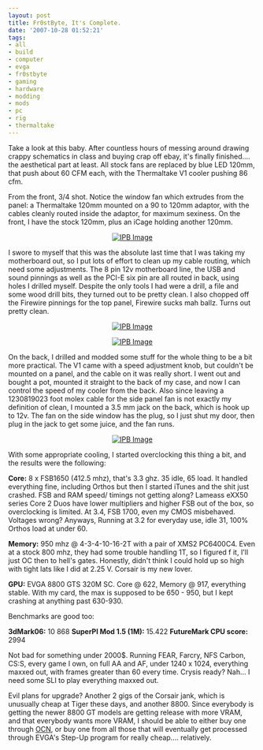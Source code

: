 ```yaml
---
layout: post
title: Fr0stByte, It's Complete.
date: '2007-10-28 01:52:21'
tags:
- all
- build
- computer
- evga
- fr0stbyte
- gaming
- hardware
- modding
- mods
- pc
- rig
- thermaltake
---
```


Take a look at this baby. After countless hours of messing around drawing crappy schematics in class and buying crap off ebay, it's finally finished.... the aesthetical part at least. All stock fans are replaced by blue LED 120mm, that push about 60 CFM each, with the Thermaltake V1 cooler pushing 86 cfm.

From the front, 3/4 shot. Notice the window fan which extrudes from the panel: a Thermaltake 120mm mounted on a 90 to 120mm adaptor, with the cables cleanly routed inside the adaptor, for maximum sexiness. On the front, I have the stock 120mm, plus an iCage holding another 120mm.
<p style="text-align:center;"><a href="http://www.flickr.com/photos/maximerousseau/1779791265/"><img src="http://farm3.static.flickr.com/2381/1779791265_d71bb63398.jpg?v=1193532984" alt="IPB Image" border="0" /></a></p>
I swore to myself that this was the absolute last time that I was taking my motherboard out, so I put lots of effort to clean up my cable routing, which need some adjustments. The 8 pin 12v motherboard line, the USB and sound pinnings as well as the PCI-E six pin are all routed in back, using holes I drilled myself. Despite the only tools I had were a drill, a file and some wood drill bits, they turned out to be pretty clean. I also chopped off the Firewire pinnings for the top panel, Firewire sucks mah ballz. Turns out pretty clean.
<p style="text-align:center;"><a href="http://www.flickr.com/photos/maximerousseau/1779777639/"><img src="http://farm3.static.flickr.com/2111/1779777639_6cc4300b8f.jpg?v=0" alt="IPB Image" border="0" /></a></p>
<p style="text-align:center;"><a href="http://www.flickr.com/photos/maximerousseau/1779658149/"><img src="http://farm3.static.flickr.com/2161/1779658149_8d6f876149.jpg?v=0" alt="IPB Image" border="0" /></a></p>
On the back, I drilled and modded some stuff for the whole thing to be a bit more practical. The V1 came with a speed adjustment knob, but couldn't be mounted on a panel, and the cable on it was really short. I went out and bought a pot, mounted it straight to the back of my case, and now I can control the speed of my cooler from the back. Also since leaving a 1230819023 foot molex cable for the side panel fan is not exactly my definition of clean, I mounted a 3.5 mm jack on the back, which is hook up to 12v. The fan on the side window has the plug, so I just shut my door, then plug in the jack to get some juice, and the fan runs.
<p style="text-align:center;"><a href="http://www.flickr.com/photos/maximerousseau/1780500778/"><img src="http://farm3.static.flickr.com/2199/1780500778_d28cc77f8b.jpg?v=1193521837" alt="IPB Image" border="0" /></a></p>
With some appropriate cooling, I started overclocking this thing a bit, and the results were the following:

<strong>Core:</strong> 8 x FSB1650 (412.5 mhz), that's 3.3 ghz. 35 idle, 65 load. It handled everything fine, including Orthos but then I started iTunes and the shit just crashed. FSB and RAM speed/ timings not getting along? Lameass eXX50 series Core 2 Duos have lower multipliers and higher FSB out of the box, so overclocking is limited. At 3.4, FSB 1700, even my CMOS misbehaved. Voltages wrong? Anyways, Running at 3.2 for everyday use, idle 31, 100% Orthos load at under 60.

<strong>Memory:</strong> 950 mhz @ 4-3-4-10-16-2T with a pair of XMS2 PC6400C4. Even at a stock 800 mhz, they had some trouble handling 1T, so I figured f it, I'll just OC then to hell's gates. Honestly, didn't think I could hold up so high with tight lats like I did at 2.25 V. Corsair is my new lover.

<strong>GPU:</strong> EVGA 8800 GTS 320M SC. Core @ 622, Memory @ 917, everything stable. With my card, the max is supposed to be 650 - 950, but I kept crashing at anything past 630-930.

Benchmarks are good too:

<strong>3dMark06:</strong> 10 868
<strong>SuperPI Mod 1.5 (1M):</strong> 15.422
<strong>FutureMark CPU score:</strong> 2994

Not bad for something under 2000$. Running FEAR, Farcry, NFS Carbon, CS:S, every game I own, on full AA and AF, under 1240 x 1024, everything maxxed out, with frames greater than 60 every time. Crysis ready? Nah... I need some SLI to play everything maxxed out.

Evil plans for upgrade? Another 2 gigs of the Corsair jank, which is unusually cheap at Tiger these days, and another 8800. Since everybody is getting the newer 8800 GT models are getting release with more VRAM, and that everybody wants more VRAM, I should be able to either buy one through <a href="http://overclock.net/" target="_blank">OCN</a>, or buy one from all those that will eventually get processed through EVGA's Step-Up program for really cheap.... relatively.
